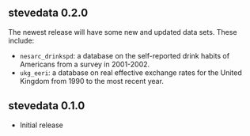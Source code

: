 stevedata 0.2.0
---------------------------------------------------------------------

The newest release will have some new and updated data sets. These include:

- `nesarc_drinkspd`: a database on the self-reported drink habits of Americans from a survey in 2001-2002.
- `ukg_eeri`: a database on real effective exchange rates for the United Kingdom from 1990 to the most recent year.



stevedata 0.1.0
---------------------------------------------------------------------

- Initial release
